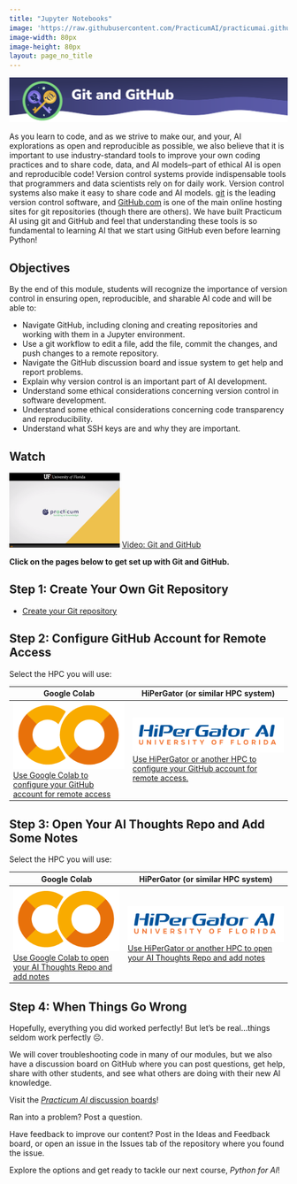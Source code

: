 ```yaml
---
title: "Jupyter Notebooks"
image: 'https://raw.githubusercontent.com/PracticumAI/practicumai.github.io/main/images/icons/practicumai_computing_for_ai.png'
image-width: 80px
image-height: 80px
layout: page_no_title
---
```


![Git and Github banner](/images/M3_git_and_github.png)

As you learn to code, and as we strive to make our, and your, AI explorations as open and reproducible as possible, we also believe that it is important to use industry-standard tools to improve your own coding practices and to share code, data, and AI models–part of ethical AI is open and reproducible code! Version control systems provide indispensable tools that programmers and data scientists rely on for daily work. Version control systems also make it easy to share code and AI models. [git](https://git-scm.com/) is the leading version control software, and [GitHub.com](https://github.com/) is one of the main online hosting sites for git repositories (though there are others). We have built Practicum AI using git and GitHub and feel that understanding these tools is so fundamental to learning AI that we start using GitHub even before learning Python!

## Objectives

By the end of this module, students will recognize the importance of version control in ensuring open, reproducible, and sharable AI code and will be able to:

* Navigate GitHub, including cloning and creating repositories and working with them in a Jupyter environment.
* Use a git workflow to edit a file, add the file, commit the changes, and push changes to a remote repository.
* Navigate the GitHub discussion board and issue system to get help and report problems.
* Explain why version control is an important part of AI development.
* Understand some ethical considerations concerning version control in software development.
* Understand some ethical considerations concerning code transparency and reproducibility.
* Understand what SSH keys are and why they are important.

## Watch

[![Thumbnail screenshot of a Practicum AI video](/images/video_thumbnail.png)](https://mediasite.video.ufl.edu/Mediasite/Play/0d6947cccbac45b98ab8ee48117744121d) [Video: Git and GitHub](https://mediasite.video.ufl.edu/Mediasite/Play/0d6947cccbac45b98ab8ee48117744121d)

**Click on the pages below to get set up with Git and GitHub.**

## Step 1: Create Your Own Git Repository

* [Create your Git repository](/computing_for_ai/03.1_create_repo/)

## Step 2: Configure GitHub Account for Remote Access

Select the HPC you will use:

Google Colab | HiPerGator (or similar HPC system)
-------------|-----------------------------------
[![Google Colab icon](/images/icons/Google_Colaboratory_Logo-cropped.png)](/computing_for_ai/03.2_colab_github_config/)<br>[Use Google Colab to configure your GitHub account for remote access](/computing_for_ai/03.2_colab_github_config/) | [![HiPerGator-AI icon](/images/icons/hpg_AI_logo_blue-orange.png)](/computing_for_ai/03.2_hpg_github_config/)<br>[Use HiPerGator or another HPC to configure your GitHub account for remote access.](/computing_for_ai/03.2_hpg_github_config/)

## Step 3: Open Your AI Thoughts Repo and Add Some Notes 

Select the HPC you will use:

Google Colab | HiPerGator (or similar HPC system)
-------------|-----------------------------------
[![Google Colab icon](/images/icons/Google_Colaboratory_Logo-cropped.png)](/computing_for_ai/03.3_colab_edit_repo/)<br>[Use Google Colab to open your AI Thoughts Repo and add notes](/computing_for_ai/03.3_colab_edit_repo/) | [![HiPerGator-AI icon](/images/icons/hpg_AI_logo_blue-orange.png)](/computing_for_ai/03.3_hpg_edit_repo/)<br>[Use HiPerGator or another HPC to open your AI Thoughts Repo and add notes](/computing_for_ai/03.3_hpg_edit_repo/)

## Step 4: When Things Go Wrong

Hopefully, everything you did worked perfectly! But let’s be real…things seldom work perfectly ☹.

We will cover troubleshooting code in many of our modules, but we also have a discussion board on GitHub where you can post questions, get help, share with other students, and see what others are doing with their new AI knowledge.

Visit the [*Practicum AI* discussion boards](https://github.com/orgs/PracticumAI/discussions)!

Ran into a problem? Post a question.

Have feedback to improve our content? Post in the Ideas and Feedback board, or open an issue in the Issues tab of the repository where you found the issue.

Explore the options and get ready to tackle our next course, *Python for AI*!
